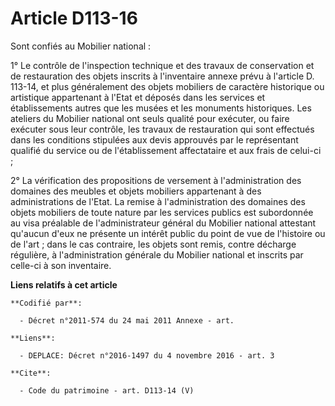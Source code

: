 # Article D113-16

Sont confiés au Mobilier national : 

1° Le contrôle de l'inspection technique et des travaux de conservation et de restauration des objets inscrits à l'inventaire
annexe prévu à l'article D. 113-14, et plus généralement des objets mobiliers de caractère historique ou artistique
appartenant à l'Etat et déposés dans les services et établissements autres que les musées et les monuments historiques. Les
ateliers du Mobilier national ont seuls qualité pour exécuter, ou faire exécuter sous leur contrôle, les travaux de
restauration qui sont effectués dans les conditions stipulées aux devis approuvés par le représentant qualifié du service ou
de l'établissement affectataire et aux frais de celui-ci ; 

2° La vérification des propositions de versement à l'administration des domaines des meubles et objets mobiliers appartenant
à des administrations de l'Etat. La remise à l'administration des domaines des objets mobiliers de toute nature par les
services publics est subordonnée au visa préalable de l'administrateur général du Mobilier national attestant qu'aucun d'eux
ne présente un intérêt public du point de vue de l'histoire ou de l'art ; dans le cas contraire, les objets sont remis,
contre décharge régulière, à l'administration générale du Mobilier national et inscrits par celle-ci à son inventaire.

**Liens relatifs à cet article**

	**Codifié par**:

	  - Décret n°2011-574 du 24 mai 2011 Annexe - art.

	**Liens**:

	  - DEPLACE: Décret n°2016-1497 du 4 novembre 2016 - art. 3

	**Cite**:

	  - Code du patrimoine - art. D113-14 (V)
